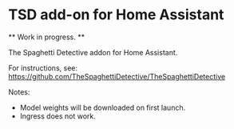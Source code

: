 # TSD add-on for Home Assistant

** Work in progress. **

The Spaghetti Detective addon for Home Assistant.

For instructions, see: https://github.com/TheSpaghettiDetective/TheSpaghettiDetective

Notes:

- Model weights will be downloaded on first launch.
- Ingress does not work.
